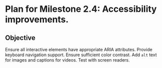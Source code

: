 # Plan for Milestone 2.4: Accessibility improvements.

## Objective
Ensure all interactive elements have appropriate ARIA attributes. Provide keyboard navigation support. Ensure sufficient color contrast. Add `alt` text for images and captions for videos. Test with screen readers.
